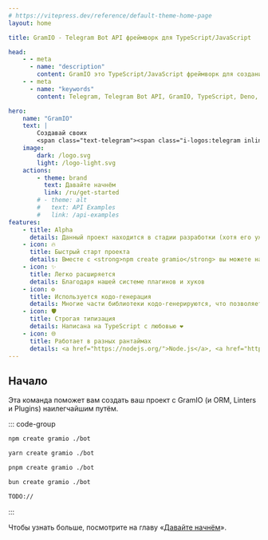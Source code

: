 ```yaml
---
# https://vitepress.dev/reference/default-theme-home-page
layout: home

title: GramIO - Telegram Bot API фреймворк для TypeScript/JavaScript

head:
    - - meta
      - name: "description"
        content: GramIO это TypeScript/JavaScript фреймворк для создания Телеграм ботов. Чтобы начать, вы можете ввести в консоль «npx create gramio bot-dir» и запустить своего бота с помощью «npm run dev». Это всё что вам нужно чтобы начать работать с GramIO.
    - - meta
      - name: "keywords"
        content: Telegram, Telegram Bot API, GramIO, TypeScript, Deno, Bun, Node.JS, How to build a bot, create

hero:
    name: "GramIO"
    text: |
        Создавай своих
        <span class="text-telegram"><span class="i-logos:telegram inline-block text-3xl md:text-5xl"></span> Телеграм</span> ботов с удобством!
    image:
        dark: /logo.svg
        light: /logo-light.svg
    actions:
        - theme: brand
          text: Давайте начнём
          link: /ru/get-started
        # - theme: alt
        #   text: API Examples
        #   link: /api-examples
features:
    - title: Alpha
      details: Данный проект находится в стадии разработки (хотя его уже можно использовать)
    - icon: 🔥
      title: Быстрый старт проекта
      details: Вместе с <strong>npm create gramio</strong> вы можете начать свой проект в различных конфигурациях без траты времени на нудную настройку
    - icon: ✨
      title: Легко расширяется
      details: Благодаря нашей системе плагинов и хуков
    - icon: ⚙️
      title: Используется кодо-генерация
      details: Многие части библиотеки кодо-генерируются, что позволяет обновляться быстрее
    - icon: 🛡️
      title: Строгая типизация
      details: Написана на TypeScript с любовью ❤️
    - icon: 🌐
      title: Работает в разных рантаймах
      details: <a href="https://nodejs.org/">Node.js</a>, <a href="https://bun.sh/">Bun</a> или <a href="https://deno.com/">Deno</a> – на ваш выбор
---
```


## Начало

Эта команда поможет вам создать ваш проект с GramIO (и ORM, Linters и Plugins) наилегчайшим путём.

::: code-group

```bash [npm]
npm create gramio ./bot
```

```bash [yarn]
yarn create gramio ./bot
```

```bash [pnpm]
pnpm create gramio ./bot
```

```bash [bun]
bun create gramio ./bot
```

```bash [deno]
TODO://
```

:::

Чтобы узнать больше, посмотрите на главу «[Давайте начнём](/get-started)».
